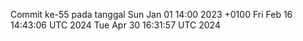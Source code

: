 Commit ke-55 pada tanggal Sun Jan 01 14:00 2023 +0100
Fri Feb 16 14:43:06 UTC 2024
Tue Apr 30 16:31:57 UTC 2024
